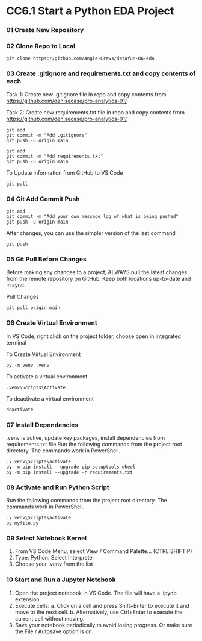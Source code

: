 # CC6.1 Start a Python EDA Project


### 01 Create New Repository

### 02 Clone Repo to Local
```shell
git clone https://github.com/Angie-Crews/datafun-06-eda
```

### 03 Create .gitignore and requirements.txt and copy contents of each
Task 1:  Create new .gitignore file in repo and copy contents from https://github.com/denisecase/pro-analytics-01/

Task 2:  Create new requirements.txt file in repo and copy contents from https://github.com/denisecase/pro-analytics-01/

```shell
git add .
git commit -m "Add .gitignore"
git push -u origin main
```

```shell
git add .
git commit -m "Add requirements.txt"
git push -u origin main
```
To Update information from GitHub to VS Code

```shell
git pull
```
### 04 Git Add Commit Push

```shell
git add .
git commit -m "Add your own message log of what is being pushed"
git push -u origin main
```
After changes, you can use the simpler version of the last command
```shell
git push
```

### 05 Git Pull Before Changes
Before making any changes to a project, ALWAYS pull the latest changes from the remote repository on GitHub. Keep both locations up-to-date and in sync.

Pull Changes
```shell
git pull origin main
```
### 06 Create Virtual Environment
In VS Code, right click on the project folder, choose open in integrated terminal

To Create Virtual Environment

```shell
py -m venv .venv
```
To activate a virtual environment

```shell
.venv\Scripts\Activate
```
To deactivate a virtual environment

```shell
deactivate
```

### 07 Install Dependencies
.venv is active, update key packages, install dependencies from requirements.txt file
Run the following commands from the project root directory. The commands work in PowerShell.

```shell
.\.venv\Scripts\activate
py -m pip install --upgrade pip setuptools wheel
py -m pip install --upgrade -r requirements.txt
```

### 08 Activate and Run Python Script
Run the following commands from the project root directory. The commands work in PowerShell.

```shell
.\.venv\Scripts\activate
py myfile.py
```

### 09 Select Notebook Kernel
1. From VS Code Menu, select View / Command Palette... (CTRL SHIFT P)
2. Type: Python: Select Interpreter
3. Choose your .venv from the list

### 10 Start and Run a Jupyter Notebook
1. Open the project notebook in VS Code. The file will have a .ipynb extension.
2. Execute cells:
    a. Click on a cell and press Shift+Enter to execute it and move to the next cell.
    b. Alternatively, use Ctrl+Enter to execute the current cell without moving.
3. Save your notebook periodically to avoid losing progress. Or make sure the File / Autosave option is on.
